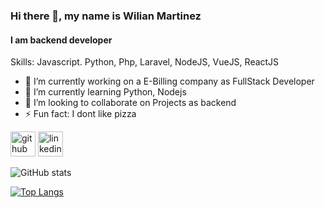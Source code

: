 ### Hi there 👋, my name is Wilian Martinez
#### I am backend developer 



Skills: Javascript. Python, Php, Laravel, NodeJS, VueJS, ReactJS

- 🔭 I’m currently working on a E-Billing company as FullStack Developer 
- 🌱 I’m currently learning Python, Nodejs 
- 👯 I’m looking to collaborate on Projects as backend 
- ⚡ Fun fact: I dont like pizza  


[<img src='https://cdn.jsdelivr.net/npm/simple-icons@3.0.1/icons/github.svg' alt='github' height='40'>](https://github.com/wmartzh)  [<img src='https://cdn.jsdelivr.net/npm/simple-icons@3.0.1/icons/linkedin.svg' alt='linkedin' height='40'>](https://www.linkedin.com/in/wmartzh/)  

![GitHub stats](https://github-readme-stats.vercel.app/api?username=wmartzh&show_icons=true)  



[![Top Langs](https://github-readme-stats.vercel.app/api/top-langs/?username=wmartzh)](https://github.com/anuraghazra/github-readme-stats)


